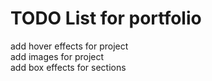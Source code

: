 # TODO List for portfolio

add hover effects for project   
add images for project   
add box effects for sections


